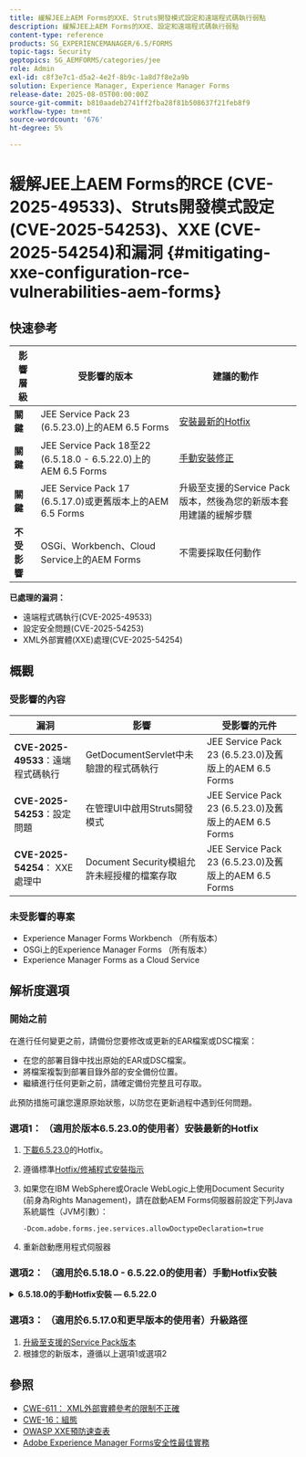```yaml
---
title: 緩解JEE上AEM Forms的XXE、Struts開發模式設定和遠端程式碼執行弱點
description: 緩解JEE上AEM Forms的XXE、設定和遠端程式碼執行弱點
content-type: reference
products: SG_EXPERIENCEMANAGER/6.5/FORMS
topic-tags: Security
geptopics: SG_AEMFORMS/categories/jee
role: Admin
exl-id: c8f3e7c1-d5a2-4e2f-8b9c-1a8d7f8e2a9b
solution: Experience Manager, Experience Manager Forms
release-date: 2025-08-05T00:00:00Z
source-git-commit: b810aadeb2741ff2fba28f81b508637f21feb8f9
workflow-type: tm+mt
source-wordcount: '676'
ht-degree: 5%

---
```



# 緩解JEE上AEM Forms的RCE (CVE-2025-49533)、Struts開發模式設定(CVE-2025-54253)、XXE (CVE-2025-54254)和漏洞 {#mitigating-xxe-configuration-rce-vulnerabilities-aem-forms}

## 快速參考

| **影響層級** | **受影響的版本** | **建議的動作** |
|---|---|---|
| **關鍵** | JEE Service Pack 23 (6.5.23.0)上的AEM 6.5 Forms | [安裝最新的Hotfix](#option-1-for-users-on-version-65230-install-latest-hotfix) |
| **關鍵** | JEE Service Pack 18至22 (6.5.18.0 - 6.5.22.0)上的AEM 6.5 Forms | [手動安裝修正](#option-2-for-users-on-65180---65220-manual-hotfix-installation) |
| **關鍵** | JEE Service Pack 17 (6.5.17.0)或更舊版本上的AEM 6.5 Forms | 升級至支援的Service Pack版本，然後為您的新版本套用建議的緩解步驟 |
| **不受影響** | OSGi、Workbench、Cloud Service上的AEM Forms | 不需要採取任何動作 |

**已處理的漏洞：**

- 遠端程式碼執行(CVE-2025-49533)
- 設定安全問題(CVE-2025-54253)
- XML外部實體(XXE)處理(CVE-2025-54254)

## 概觀

### 受影響的內容

| 漏洞 | 影響 | 受影響的元件 |
|---|---|---|
| **CVE-2025-49533**：遠端程式碼執行 | GetDocumentServlet中未驗證的程式碼執行 | JEE Service Pack 23 (6.5.23.0)及舊版上的AEM 6.5 Forms |
| **CVE-2025-54253**：設定問題 | 在管理UI中啟用Struts開發模式 | JEE Service Pack 23 (6.5.23.0)及舊版上的AEM 6.5 Forms |
| **CVE-2025-54254**： XXE處理中 | Document Security模組允許未經授權的檔案存取 | JEE Service Pack 23 (6.5.23.0)及舊版上的AEM 6.5 Forms |


### 未受影響的專案

- Experience Manager Forms Workbench （所有版本）
- OSGi上的Experience Manager Forms （所有版本）
- Experience Manager Forms as a Cloud Service

## 解析度選項


### 開始之前

在進行任何變更之前，請備份您要修改或更新的EAR檔案或DSC檔案：

- 在您的部署目錄中找出原始的EAR或DSC檔案。
- 將檔案複製到部署目錄外部的安全備份位置。
- 繼續進行任何更新之前，請確定備份完整且可存取。

此預防措施可讓您還原原始狀態，以防您在更新過程中遇到任何問題。

### 選項1： （適用於版本6.5.23.0的使用者）安裝最新的Hotfix

1. [下載6.5.23.0](/help/release-notes/aem-forms-hotfix.md)的Hotfix。
2. 遵循標準[Hotfix/修補程式安裝指示](/help/release-notes/jee-patch-installer-65.md)
3. 如果您在IBM WebSphere或Oracle WebLogic上使用Document Security (前身為Rights Management)，請在啟動AEM Forms伺服器前設定下列Java系統屬性（JVM引數）：

   ```
   -Dcom.adobe.forms.jee.services.allowDoctypeDeclaration=true
   ```

4. 重新啟動應用程式伺服器

</details>

### 選項2： （適用於6.5.18.0 - 6.5.22.0的使用者）手動Hotfix安裝


<details>
<summary><b>6.5.18.0的手動Hotfix安裝 — 6.5.22.0</b></summary>

**步驟1：下載並解壓縮Hotfix套件**

- 從Adobe軟體發佈入口網站下載[ - 6.5.22.6.5.18.0的](/help/release-notes/aem-forms-hotfix.md)Hotfix
- 在本機擷取

**步驟2：瀏覽至正確的版本資料夾**

- 根據環境中安裝的Service Pack版本，前往相符的資料夾。

  例如，Service Pack 20的資料夾為：

  ```
  <extracted-hotfix>/SP20/
  ```

**步驟3：找到部署目錄**

- 在JEE伺服器上的AEM Forms上，前往：

  ```
  [AEM installation directory]/deploy
  ```

  範例：`adobe/adobe-experience-manager-forms/deploy`



**步驟4：更新並取代EAR檔案**

>[!BEGINTABS]

>[!TAB JBoss]

1. 開啟`adobe-core-jboss.ear`並將`adminui.war`取代為

   ```
   adobe-xxe-configuration-hotfix/SP[version]/jboss/adminui.war
   ```

   例如 `adobe-xxe-configuration-hotfix/SP20/jboss/adminui.war`

2. 在`adobe-core-jboss.ear`內，移至`lib/`資料夾並將`adobe-uisupport.jar`取代為：

   ```
   adobe-xxe-configuration-hotfix/SP[version]/adobe-uisupport.jar
   ```

   例如 `adobe-xxe-configuration-hotfix/SP20/adobe-uisupport.jar`

3. 儲存EAR。 確保變更已正確儲存。


4. 將`adobe-edcserver-jboss.ear`取代為

   ```
   adobe-xxe-configuration-hotfix/SP[version]/jboss/adobe-edcserver-jboss.ear
   ```

   例如 `adobe-xxe-configuration-hotfix/SP20/jboss/adobe-edcserver-jboss.ear`

5. 將`adobe-forms-jboss.ear`取代為

   ```
   adobe-xxe-configuration-hotfix/SP[version]/jboss/adobe-forms-jboss.ear
   ```

   例如 `adobe-xxe-configuration-hotfix/SP20/jboss/adobe-forms-jboss.ear`



>[!TAB WebLogic]

1. 開啟`adobe-core-weblogic.ear`並將`adminui.war`取代為

   ```
   adobe-xxe-configuration-hotfix/SP[version]/weblogic/adminui.war
   ```

   例如 `adobe-xxe-configuration-hotfix/SP20/weblogic/adminui.war`

2. 在`adobe-core-weblogic.ear`內，將`adobe-uisupport.jar`取代為：

   ```
   adobe-xxe-configuration-hotfix/SP[version]/adobe-uisupport.jar
   ```

   例如 `adobe-xxe-configuration-hotfix/SP20/adobe-uisupport.jar`

3. 儲存EAR。 確保變更已正確儲存。


4. 將`adobe-edcserver-weblogic.ear`取代為

   ```
   adobe-xxe-configuration-hotfix/SP[version]/weblogic/adobe-edcserver-weblogic.ear
   ```

   例如 `adobe-xxe-configuration-hotfix/SP20/weblogic/adobe-edcserver-weblogic.ear`

5. 將`adobe-forms-weblogic.ear`取代為

   ```
   adobe-xxe-configuration-hotfix/SP[version]/weblogic/adobe-forms-weblogic.ear
   ```

   例如 `adobe-xxe-configuration-hotfix/SP20/weblogic/adobe-forms-weblogic.ear`

>[!TAB WebSphere]

1. 開啟`adobe-core-websphere.ear`並將`adminui.war`取代為

   ```
   adobe-xxe-configuration-hotfix/SP[version]/websphere/adminui.war
   ```

   例如 `adobe-xxe-configuration-hotfix/SP20/websphere/adminui.war`

2. 在`adobe-core-websphere.ear`內，將`adobe-uisupport.jar`取代為：

   ```
   adobe-xxe-configuration-hotfix/SP[version]/adobe-uisupport.jar
   ```

   例如 `adobe-xxe-configuration-hotfix/SP20/adobe-uisupport.jar`

3. 儲存EAR。 確保變更已正確儲存。


4. 將`adobe-edcserver-websphere.ear`取代為

   ```
   adobe-xxe-configuration-hotfix/SP[version]/websphere/adobe-edcserver-websphere.ear
   ```

   例如 `adobe-xxe-configuration-hotfix/SP20/websphere/adobe-edcserver-websphere.ear`

5. 將`adobe-forms-websphere.ear`取代為

   ```
   adobe-xxe-configuration-hotfix/SP[version]/websphere/adobe-forms-websphere.ear
   ```

   例如 `adobe-xxe-configuration-hotfix/SP20/websphere/adobe-forms-websphere.ear`

>[!ENDTABS]



**步驟5：使用`adobe-rightsmanagement-<appserver>-dsc.jar`更新**&#x200B;檔案

```
adobe-xxe-configuration-hotfix/SP[version]/<appserver>/adobe-rightsmanagement-<appserver>-dsc.jar
```

例如 `adobe-xxe-configuration-hotfix/SP20/jboss/adobe-rightsmanagement-jboss-dsc.jar`

**步驟6： WebSphere和WebLogic上Document Security的其他設定**：

如果您使用Document Security (前身為Rights Management)，請在啟動AEM Forms伺服器前設定下列Java系統屬性（JVM引數）：

```
-Dcom.adobe.forms.jee.services.allowDoctypeDeclaration=true
```


**步驟7：重新執行組態管理員**

- 啟動Configuration Manager以重新部署更新的EAR並套用Hotfix

</details>

### 選項3： （適用於6.5.17.0和更早版本的使用者）升級路徑

1. [升級至支援的Service Pack版本](/help/release-notes/aem-forms-current-service-pack-installation-instructions.md)
2. 根據您的新版本，遵循以上選項1或選項2

## 參照

- [CWE-611： XML外部實體參考的限制不正確](https://cwe.mitre.org/data/definitions/611.html)
- [CWE-16：組態](https://cwe.mitre.org/data/definitions/16.html)
- [OWASP XXE預防速查表](https://owasp.org/www-community/vulnerabilities/XML_External_Entity_XXE_Processing)
- [Adobe Experience Manager Forms安全性最佳實務](https://experienceleague.adobe.com/docs/experience-manager-65/administering/security/security.html?lang=zh-Hant)